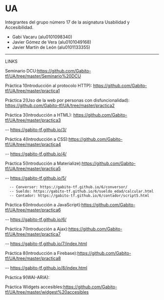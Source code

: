 # UA
Integrantes del grupo número 17 de la asignatura Usabilidad y Accesibilidad.

  - Gabi Vacaru (alu0101098340)
  - Javier Gómez de Vera (alu0101049168)
  - Javier Martín de León (alu0101133355)
-----------------------------------------------------------------------------------------------------------------------------------

LINKS

  Seminario DCU:https://github.com/Gabito-tf/UA/tree/master/Seminario%20DCU
  
  Práctica 1(Introducción al protocolo HTTP): https://github.com/Gabito-tf/UA/tree/master/practica1
  
  Práctica 2(Uso de la web por personas con disfuncionalidad): https://github.com/Gabito-tf/UA/tree/master/practica2
  
  Práctica 3(Introducción a HTML): https://github.com/Gabito-tf/UA/tree/master/practica3
  
  -- https://gabito-tf.github.io/3/
  
  Práctica 4(Introducción a CSS):https://github.com/Gabito-tf/UA/tree/master/practica4
  
  -- https://gabito-tf.github.io/4/
 
  Práctica 5(Introducción a Materialize):https://github.com/Gabito-tf/UA/tree/master/practica5
  
  -- https://gabito-tf.github.io/5/
      
      -- Conversor: https://gabito-tf.github.io/6/conversor/
      -- Sueldo: https://gabito-tf.github.io/6/sueldo_edad/calcular.html
      -- Contador: https://gabito-tf.github.io/6/contador/script5.html
  
  Práctica 6(Introducción a JavaScript):https://github.com/Gabito-tf/UA/tree/master/practica6
  
  -- https://gabito-tf.github.io/6/
  
  Práctica 7(Introducción a Ajax):https://github.com/Gabito-tf/UA/tree/master/practica7
  
  -- https://gabito-tf.github.io/7/index.html

Práctica 8(Introducción a Firebase):https://github.com/Gabito-tf/UA/tree/master/practica8
  
  -- https://gabito-tf.github.io/8/index.html
  
  Práctica 9(WAI-ARIA):

Práctica Widgets accesibles:https://github.com/Gabito-tf/UA/tree/master/widgest%20accesibles
